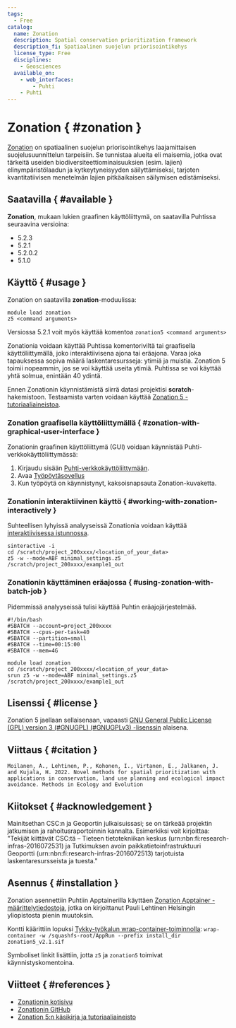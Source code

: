 ```yaml
---
tags:
  - Free
catalog:
  name: Zonation
  description: Spatial conservation prioritization framework
  description_fi: Spatiaalinen suojelun priorisointikehys
  license_type: Free
  disciplines:
    - Geosciences
  available_on:
    - web_interfaces:
        - Puhti
    - Puhti
---
```


# Zonation { #zonation }

[Zonation](https://zonationteam.github.io/Zonation5/) on spatiaalinen suojelun priorisointikehys laajamittaisen suojelusuunnittelun tarpeisiin. Se tunnistaa alueita eli maisemia, jotka ovat tärkeitä useiden biodiversiteettiominaisuuksien (esim. lajien) elinympäristölaadun ja kytkeytyneisyyden säilyttämiseksi, tarjoten kvantitatiivisen menetelmän lajien pitkäaikaisen säilymisen edistämiseksi.


## Saatavilla { #available }

__Zonation__, mukaan lukien graafinen käyttöliittymä, on saatavilla Puhtissa seuraavina versioina:

* 5.2.3
* 5.2.1 
* 5.2.0.2 
* 5.1.0


## Käyttö { #usage }

Zonation on saatavilla __zonation__-moduulissa:

```
module load zonation
z5 <command arguments>
```

Versiossa 5.2.1 voit myös käyttää komentoa `zonation5 <command arguments>`

Zonationia voidaan käyttää Puhtissa komentoriviltä tai graafisella käyttöliittymällä, joko interaktiivisena ajona tai eräajona. Varaa joka tapauksessa sopiva määrä laskentaresursseja: ytimiä ja muistia. Zonation 5 toimii nopeammin, jos se voi käyttää useita ytimiä. Puhtissa se voi käyttää yhtä solmua, enintään 40 ydintä.  

Ennen Zonationin käynnistämistä siirrä datasi projektisi __scratch__-hakemistoon. Testaamista varten voidaan käyttää [Zonation 5 -tutoriaaliaineistoa](https://github.com/zonationteam/Zonation5/releases/download/v1.0/manual_and_example_setups.zip).

### Zonation graafisella käyttöliittymällä { #zonation-with-graphical-user-interface }

Zonationin graafinen käyttöliittymä (GUI) voidaan käynnistää Puhti-verkkokäyttöliittymässä:

1. Kirjaudu sisään [Puhti-verkkokäyttöliittymään](https://puhti.csc.fi).
2. Avaa [Työpöytäsovellus](../computing/webinterface/desktop.md)
3. Kun työpöytä on käynnistynyt, kaksoisnapsauta Zonation-kuvaketta.

### Zonationin interaktiivinen käyttö { #working-with-zonation-interactively }
Suhteellisen lyhyissä analyyseissä Zonationia voidaan käyttää [interaktiivisessa istunnossa](../computing/running/interactive-usage.md).

```
sinteractive -i
cd /scratch/project_200xxxx/<location_of_your_data>
z5 -w --mode=ABF minimal_settings.z5 /scratch/project_200xxxx/example1_out
```

### Zonationin käyttäminen eräajossa { #using-zonation-with-batch-job }
Pidemmissä analyyseissä tulisi käyttää Puhtin eräajojärjestelmää.

```
#!/bin/bash
#SBATCH --account=project_200xxxx
#SBATCH --cpus-per-task=40
#SBATCH --partition=small
#SBATCH --time=00:15:00
#SBATCH --mem=4G

module load zonation
cd /scratch/project_200xxxx/<location_of_your_data>
srun z5 -w --mode=ABF minimal_settings.z5 /scratch/project_200xxxx/example1_out
```


## Lisenssi { #license } 

Zonation 5 jaellaan sellaisenaan, vapaasti [GNU General Public License (GPL) version 3 (#GNUGPL) (#GNUGPLv3) -lisenssin](https://www.gnu.org/licenses/gpl-3.0.html) alaisena.


## Viittaus { #citation }

`Moilanen, A., Lehtinen, P., Kohonen, I., Virtanen, E., Jalkanen, J. and Kujala, H. 2022. Novel methods for spatial prioritization with applications in conservation, land use planning and ecological impact avoidance. Methods in Ecology and Evolution`


## Kiitokset { #acknowledgement }

Mainitsethan CSC:n ja Geoportin julkaisuissasi; se on tärkeää projektin jatkumisen ja rahoitusraportoinnin kannalta.
Esimerkiksi voit kirjoittaa: "Tekijät kiittävät CSC:tä – Tieteen tietotekniikan keskus (urn:nbn:fi:research-infras-2016072531) ja Tutkimuksen avoin paikkatietoinfrastruktuuri Geoportti (urn:nbn:fi:research-infras-2016072513) tarjotuista laskentaresursseista ja tuesta."


## Asennus { #installation }

Zonation asennettiin Puhtiin Apptainerilla käyttäen [Zonation Apptainer -määrittelytiedostoja](https://github.com/CSCfi/singularity-recipes/tree/main/zonation), jotka on kirjoittanut Pauli Lehtinen Helsingin yliopistosta pienin muutoksin. 

Kontti käärittiin lopuksi [Tykky-työkalun wrap-container-toiminnolla](../computing/containers/tykky.md#container-based-installations): 
`wrap-container -w /squashfs-root/AppRun --prefix install_dir zonation5_v2.1.sif`

Symboliset linkit lisättiin, jotta `z5` ja `zonation5` toimivat käynnistyskomentoina.

## Viitteet { #references }

* [Zonationin kotisivu](https://zonationteam.github.io/Zonation5/)
* [Zonationin GitHub](https://github.com/zonationteam/Zonation5)
* [Zonation 5:n käsikirja ja tutoriaaliaineisto](https://github.com/zonationteam/Zonation5/releases/download/v1.0/manual_and_example_setups.zip)